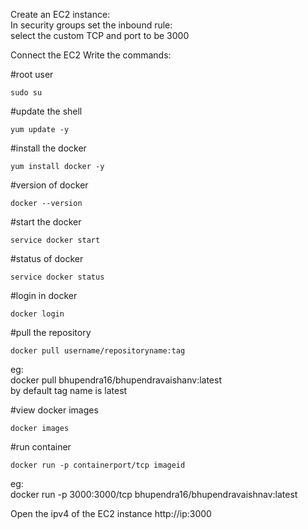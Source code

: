 Create an EC2 instance:<br>
	In security groups set the inbound rule:<br>
		select the custom TCP and port to be 3000
		
Connect the EC2
Write the commands:<br>

 #root user
  
 	sudo su
  
#update the shell

	yum update -y							

#install the docker

	yum install docker -y
	
#version of docker

 	docker --version	

#start the docker

 	service docker start

#status of docker

 	service docker status

#login in docker 

 	docker login

	
 #pull the repository
	
  	docker pull username/repositoryname:tag
	
eg:<br>
docker pull bhupendra16/bhupendravaishanv:latest<br>
by default tag name is latest

#view docker images

 	docker images
	
#run container

 	docker run -p containerport/tcp imageid

eg:<br>
docker run -p 3000:3000/tcp bhupendra16/bhupendravaishnav:latest

Open the ipv4 of the EC2 instance 
	http://ip:3000
